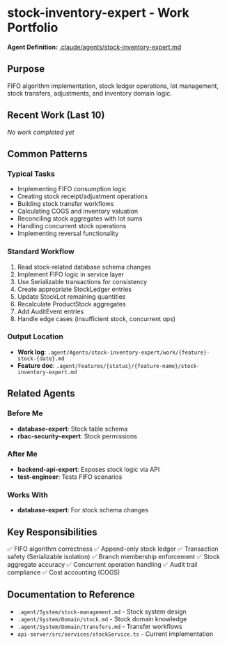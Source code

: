 # stock-inventory-expert - Work Portfolio

**Agent Definition:** [.claude/agents/stock-inventory-expert.md](../../../.claude/agents/stock-inventory-expert.md)

## Purpose
FIFO algorithm implementation, stock ledger operations, lot management, stock transfers, adjustments, and inventory domain logic.

## Recent Work (Last 10)

<!-- Agents will update this section automatically -->
<!-- Format: - [YYYY-MM-DD] [Task Name](./work/filename.md) - Brief description -->

_No work completed yet_

## Common Patterns

### Typical Tasks
- Implementing FIFO consumption logic
- Creating stock receipt/adjustment operations
- Building stock transfer workflows
- Calculating COGS and inventory valuation
- Reconciling stock aggregates with lot sums
- Handling concurrent stock operations
- Implementing reversal functionality

### Standard Workflow
1. Read stock-related database schema changes
2. Implement FIFO logic in service layer
3. Use Serializable transactions for consistency
4. Create appropriate StockLedger entries
5. Update StockLot remaining quantities
6. Recalculate ProductStock aggregates
7. Add AuditEvent entries
8. Handle edge cases (insufficient stock, concurrent ops)

### Output Location
- **Work log**: `.agent/Agents/stock-inventory-expert/work/{feature}-stock-{date}.md`
- **Feature doc**: `.agent/Features/{status}/{feature-name}/stock-inventory-expert.md`

## Related Agents

### Before Me
- **database-expert**: Stock table schema
- **rbac-security-expert**: Stock permissions

### After Me
- **backend-api-expert**: Exposes stock logic via API
- **test-engineer**: Tests FIFO scenarios

### Works With
- **database-expert**: For stock schema changes

## Key Responsibilities

✅ FIFO algorithm correctness
✅ Append-only stock ledger
✅ Transaction safety (Serializable isolation)
✅ Branch membership enforcement
✅ Stock aggregate accuracy
✅ Concurrent operation handling
✅ Audit trail compliance
✅ Cost accounting (COGS)

## Documentation to Reference
- `.agent/System/stock-management.md` - Stock system design
- `.agent/System/Domain/stock.md` - Stock domain knowledge
- `.agent/System/Domain/transfers.md` - Transfer workflows
- `api-server/src/services/stockService.ts` - Current implementation

